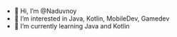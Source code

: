 - 👋 Hi, I’m @Naduvnoy
- 👀 I’m interested in Java, Kotlin, MobileDev, Gamedev
- 🌱 I’m currently learning Java and Kotlin

